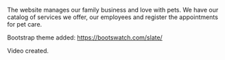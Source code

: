 The website manages our family business and love with pets.
We have our catalog of services we offer, our employees and register the appointments for pet care.

Bootstrap theme added:
https://bootswatch.com/slate/ 

Video created.